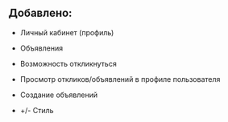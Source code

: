 ## Добавлено:
- Личный кабинет (профиль)
- Объявления
- Возможность откликнуться
- Просмотр откликов/объявлений в профиле пользователя
- Создание объявлений

- +/- Стиль